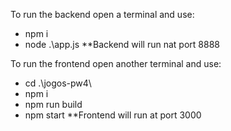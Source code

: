 To run the backend open a terminal and use:
- npm i
- node .\app.js
**Backend will run nat port 8888

To run the frontend open another terminal and use:
- cd .\jogos-pw4\
- npm i
- npm run build
- npm start
**Frontend will run at port 3000